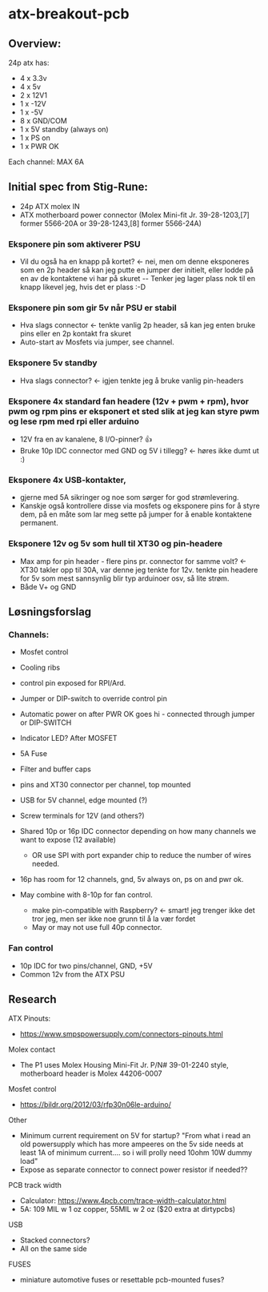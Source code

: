# atx-breakout-pcb

## Overview:
24p atx has:
- 4 x 3.3v
- 4 x 5v
- 2 x 12V1
- 1 x -12V
- 1 x -5V
- 8 x GND/COM
- 1 x 5V standby (always on)
- 1 x PS on
- 1 x PWR OK

Each channel: MAX 6A

## Initial spec from Stig-Rune:
- 24p ATX molex IN
- ATX motherboard power connector (Molex Mini-fit Jr. 39-28-1203,[7] former 5566-20A or 39-28-1243,[8] former 5566-24A)

### Eksponere pin som aktiverer PSU
- Vil du også ha en knapp på kortet? 
  <- nei, men om denne eksponeres som en 2p header så kan jeg putte en jumper der initielt, eller lodde på en av de kontaktene vi har på skuret
  -- Tenker jeg lager plass nok til en knapp likevel jeg, hvis det er plass :-D

### Eksponere pin som gir 5v når PSU er stabil
- Hva slags connector <- tenkte vanlig 2p header, så kan jeg enten bruke pins eller en 2p kontakt fra skuret
- Auto-start av Mosfets via jumper, see channel.

### Eksponere 5v standby
- Hva slags connector? <- igjen tenkte jeg å bruke vanlig pin-headers

### Eksponere 4x standard fan headere (12v + pwm + rpm), hvor pwm og rpm pins er eksponert et sted slik at jeg kan styre pwm og lese rpm med rpi eller arduino
- 12V fra en av kanalene, 8 I/O-pinner?  :+1:
- Bruke 10p IDC connector med GND og 5V i tillegg? <- høres ikke dumt ut :)

### Eksponere 4x USB-kontakter, 
- gjerne med 5A sikringer og noe som sørger for god strømlevering. 
- Kanskje også kontrollere disse via mosfets og eksponere pins for å styre dem, på en måte som lar meg sette på jumper for å enable kontaktene permanent.

### Eksponere 12v og 5v som hull til XT30 og pin-headere
- Max amp for pin header - flere pins pr. connector for samme volt? <- XT30 takler opp til 30A, var denne jeg tenkte for 12v. tenkte pin headere for 5v som mest sannsynlig blir typ arduinoer osv, så lite strøm.
- Både V+ og GND


## Løsningsforslag

### Channels:
- Mosfet control
- Cooling ribs
- control pin exposed for RPI/Ard.
- Jumper or DIP-switch to override control pin
- Automatic power on after PWR OK goes hi - connected through jumper or DIP-SWITCH 
- Indicator LED? After MOSFET
- 5A Fuse
- Filter and buffer caps
- pins and XT30 connector per channel, top mounted
- USB for 5V channel, edge mounted (?)
- Screw terminals for 12V (and others?)

- Shared 10p or 16p IDC connector depending on how many channels we want to expose (12 available)
	- OR use SPI with port expander chip to reduce the number of wires needed.
- 16p has room for 12 channels, gnd, 5v always on, ps on and pwr ok.
- May combine with 8-10p for fan control.
	- make pin-compatible with Raspberry? <- smart! jeg trenger ikke det tror jeg, men ser ikke noe grunn til å la vær fordet
	- May or may not use full 40p connector.

### Fan control
- 10p IDC for two pins/channel, GND, +5V
- Common 12v from the ATX PSU

## Research

ATX Pinouts:
- https://www.smpspowersupply.com/connectors-pinouts.html

Molex contact
- The P1 uses Molex Housing Mini-Fit Jr. P/N# 39-01-2240 style, motherboard header is Molex 44206-0007

Mosfet control
- https://bildr.org/2012/03/rfp30n06le-arduino/

Other
- Minimum current requirement on 5V for startup? "From what i read an old powersupply which has more ampeeres on 
  the 5v side needs at least 1A of minimum current.... so i will prolly need 10ohm 10W dummy load"
- Expose as separate connector to connect power resistor if needed??

PCB track width
- Calculator: https://www.4pcb.com/trace-width-calculator.html
- 5A: 109 MIL w 1 oz copper, 55MIL w 2 oz ($20 extra at dirtypcbs)

USB
- Stacked connectors?
- All on the same side

FUSES
- miniature automotive fuses or resettable pcb-mounted fuses?
